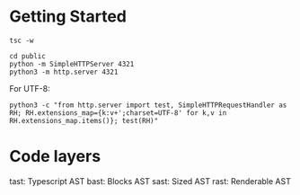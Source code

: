 # Getting Started
```
tsc -w

cd public
python -m SimpleHTTPServer 4321
python3 -m http.server 4321
```

For UTF-8:
```
python3 -c "from http.server import test, SimpleHTTPRequestHandler as RH; RH.extensions_map={k:v+';charset=UTF-8' for k,v in RH.extensions_map.items()}; test(RH)"
```

# Code layers

tast: Typescript AST
bast: Blocks AST
sast: Sized AST
rast: Renderable AST
